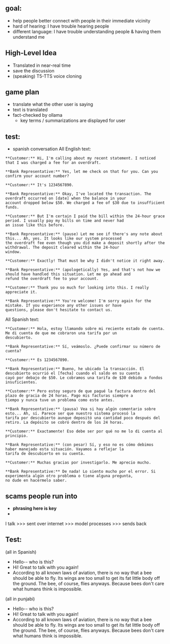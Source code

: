## goal:
- help people better connect with people in their immediate vicinity
- hard of hearing: I have trouble hearing people
- different language: I have trouble understanding people & having them understand me

## High-Level Idea
- Translated in near-real time
- save the discussion
- (speaking) T5-TTS voice cloning

## game plan
- translate what the other user is saying
- text is translated 
- fact-checked by ollama
    - key terms / summarizations are displayed for user

## test:
- spanish conversation
All English text:
```
**Customer:** Hi, I'm calling about my recent statement. I noticed that I was charged a fee for an overdraft.

**Bank Representative:** Yes, let me check on that for you. Can you confirm your account number?

**Customer:** It's 1234567890.

**Bank Representative:** Okay, I've located the transaction. The overdraft occurred on [date] when the balance in your
account dropped below $50. We charged a fee of $30 due to insufficient funds.

**Customer:** But I'm certain I paid the bill within the 24-hour grace period. I usually pay my bills on time and never had
an issue like this before.

**Bank Representative:** (pause) Let me see if there's any note about this... Ah, yes. It looks like our system processed
the overdraft fee even though you did make a deposit shortly after the withdrawal. The deposit cleared within the 24-hour
window.

**Customer:** Exactly! That must be why I didn't notice it right away.

**Bank Representative:** (apologetically) Yes, and that's not how we should have handled this situation. Let me go ahead and
refund the overdraft fee to your account.

**Customer:** Thank you so much for looking into this. I really appreciate it.

**Bank Representative:** You're welcome! I'm sorry again for the mistake. If you experience any other issues or have
questions, please don't hesitate to contact us.
```

All Spanish text: 
```
**Customer:** Hola, estoy llamando sobre mi reciente estado de cuenta. Me di cuenta de que me cobraron una tarifa por un
descubierto.

**Bank Representative:** Sí, veámoslo. ¿Puede confirmar su número de cuenta?

**Customer:** Es 1234567890.

**Bank Representative:** Bueno, he ubicado la transacción. El descubierto ocurrió el [fecha] cuando el saldo en su cuenta
cayó por debajo de $50. Le cobramos una tarifa de $30 debido a fondos insuficientes.

**Customer:** Pero estoy seguro de que pagué la factura dentro del plazo de gracia de 24 horas. Pago mis facturas siempre a
tiempo y nunca tuve un problema como este antes.

**Bank Representative:** (pausa) Vea si hay algún comentario sobre esto... Ah, sí. Parece ser que nuestro sistema procesó la
tarifa por descubierto aunque depositó una cantidad poco después del retiro. La depósito se cobró dentro de los 24 horas.

**Customer:** Exactamente! Eso debe ser por qué no me lo di cuenta al principio.

**Bank Representative:** (con pesar) Sí, y eso no es cómo debimos haber manejado esta situación. Vayamos a reflejar la
tarifa de descubierto en su cuenta.

**Customer:** Muchas gracias por investigarlo. Me aprecio mucho.

**Bank Representative:** De nada! Lo siento mucho por el error. Si experimenta algún otro problema o tiene alguna pregunta,
no dude en hacérmelo saber.
```


## scams people run into
- **phrasing here is key**
- 




I talk >>> sent over internet >>> model processes >>> sends back


## Test:
(all in Spanish)
- Hello-- who is this?
- Hi! Great to talk with you again!
- According to all known laws of aviation, there is no way that a bee should be able to fly. Its wings are too small to get its fat little body off the ground. The bee, of course, flies anyways. Because bees don't care what humans think is impossible.

(all in punjabi)
- Hello-- who is this?
- Hi! Great to talk with you again!
- According to all known laws of aviation, there is no way that a bee should be able to fly. Its wings are too small to get its fat little body off the ground. The bee, of course, flies anyways. Because bees don't care what humans think is impossible.

